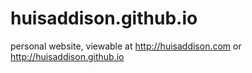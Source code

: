 # huisaddison.github.io
personal website, viewable at http://huisaddison.com or
http://huisaddison.github.io
